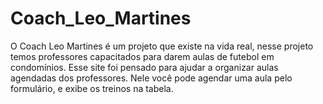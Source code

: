 # Coach_Leo_Martines

O Coach Leo Martines é um projeto que existe na vida real, nesse projeto temos professores capacitados para darem aulas de futebol em condomínios. Esse site foi pensado para ajudar a organizar aulas agendadas dos professores. Nele você pode agendar uma aula pelo formulário, e exibe os treinos na tabela.